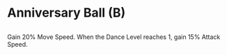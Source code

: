# Anniversary Ball (B)

## 

Gain 20% Move Speed. When the Dance Level reaches 1, gain 15% Attack Speed.